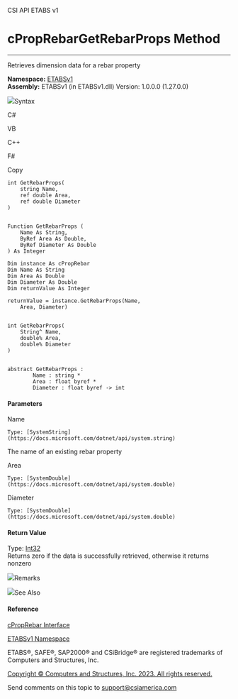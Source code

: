 ﻿

CSI API ETABS v1

# cPropRebarGetRebarProps Method  
  
---  
  
Retrieves dimension data for a rebar property

**Namespace:** [ETABSv1](2780f1b8-2033-5289-2298-1cdb2a7508d9.htm)  
**Assembly:** ETABSv1 (in ETABSv1.dll) Version: 1.0.0.0 (1.27.0.0)

![](../icons/SectionExpanded.png)Syntax

C#

VB

C++

F#

Copy

    
    
    int GetRebarProps(
    	string Name,
    	ref double Area,
    	ref double Diameter
    )
    
    
    Function GetRebarProps ( 
    	Name As String,
    	ByRef Area As Double,
    	ByRef Diameter As Double
    ) As Integer
    
    Dim instance As cPropRebar
    Dim Name As String
    Dim Area As Double
    Dim Diameter As Double
    Dim returnValue As Integer
    
    returnValue = instance.GetRebarProps(Name, 
    	Area, Diameter)
    
    
    int GetRebarProps(
    	String^ Name, 
    	double% Area, 
    	double% Diameter
    )
    
    
    abstract GetRebarProps : 
            Name : string * 
            Area : float byref * 
            Diameter : float byref -> int 
    

#### Parameters

Name

    Type: [SystemString](https://docs.microsoft.com/dotnet/api/system.string)  
The name of an existing rebar property

Area

    Type: [SystemDouble](https://docs.microsoft.com/dotnet/api/system.double)  

Diameter

    Type: [SystemDouble](https://docs.microsoft.com/dotnet/api/system.double)  

#### Return Value

Type: [Int32](https://docs.microsoft.com/dotnet/api/system.int32)  
Returns zero if the data is successfully retrieved, otherwise it returns
nonzero

![](../icons/SectionExpanded.png)Remarks

![](../icons/SectionExpanded.png)See Also

#### Reference

[cPropRebar Interface](47c53370-e93f-bb32-ca2b-5e99e90862c4.htm)

[ETABSv1 Namespace](2780f1b8-2033-5289-2298-1cdb2a7508d9.htm)

ETABS®, SAFE®, SAP2000® and CSiBridge® are registered trademarks of Computers
and Structures, Inc.  

[Copyright © Computers and Structures, Inc. 2023. All rights
reserved.](http://www.csiamerica.com)

Send comments on this topic to
[support@csiamerica.com](mailto:support%40csiamerica.com?Subject=CSI%20API%20ETABS%20v1)

